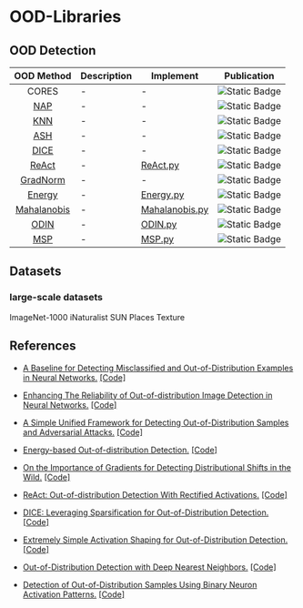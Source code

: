 # OOD-Libraries

## OOD Detection

| OOD Method | Description | Implement | Publication |
|:-------:|-------|-------|-------|
| CORES | - | - | ![Static Badge](https://img.shields.io/badge/2024-CVPR-brightgreen?style=for-the-badge) |
| [NAP](#nap) | - | - | ![Static Badge](https://img.shields.io/badge/2023-CVPR-brightgreen?style=for-the-badge) |
| [KNN](#knn) | - | - | ![Static Badge](https://img.shields.io/badge/2022-ICML-orange?style=for-the-badge) |
| [ASH](#ash) | - | - | ![Static Badge](https://img.shields.io/badge/2022-ICLR-4bb2ff?style=for-the-badge) |
| [DICE](#dice) | - | - | ![Static Badge](https://img.shields.io/badge/2022-ECCV-pink?style=for-the-badge) |
| [ReAct](#react) | - | [ReAct.py](ood_methods/ReAct.py) | ![Static Badge](https://img.shields.io/badge/2021-NeurIPS-8A2BE2?style=for-the-badge) |
| [GradNorm](#gradnorm) | - | - | ![Static Badge](https://img.shields.io/badge/2021-NeurIPS-8A2BE2?style=for-the-badge) |
| [Energy](#energy) | - | [Energy.py](ood_methods/Energy.py) | ![Static Badge](https://img.shields.io/badge/2020-NeurIPS-8A2BE2?style=for-the-badge) |
| [Mahalanobis](#maha) | - | [Mahalanobis.py](ood_methods/Mahalanobis.py) | ![Static Badge](https://img.shields.io/badge/2018-NeurIPS-8A2BE2?style=for-the-badge) |
| [ODIN](#odin) | - | [ODIN.py](ood_methods/ODIN.py) | ![Static Badge](https://img.shields.io/badge/2018-ICLR-4bb2ff?style=for-the-badge) |
| [MSP](#msp) | - | [MSP.py](ood_methods/MSP.py) | ![Static Badge](https://img.shields.io/badge/2017-ICLR-4bb2ff?style=for-the-badge) |


## Datasets

###  

### large-scale datasets
ImageNet-1000
iNaturalist
SUN
Places
Texture

## References

<div id="msp"></div> 


- [A Baseline for Detecting Misclassified and Out-of-Distribution Examples in Neural Networks.](https://arxiv.org/pdf/1610.02136) [[Code]](https://github.com/hendrycks/error-detection)


<div id="odin"></div> 

- [Enhancing The Reliability of Out-of-distribution Image Detection in Neural Networks.](https://arxiv.org/pdf/1706.02690) [[Code]](https://github.com/facebookresearch/odin)

<div id="maha"></div> 

- [A Simple Unified Framework for Detecting Out-of-Distribution Samples and Adversarial Attacks.](https://arxiv.org/pdf/1807.03888) [[Code]](https://github.com/pokaxpoka/deep_Mahalanobis_detector)

<div id="energy"></div>

- [Energy-based Out-of-distribution Detection.](https://arxiv.org/pdf/2010.03759) [[Code]](https://github.com/wetliu/energy_ood)

<div id="gradnorm"></div>

- [On the Importance of Gradients for Detecting Distributional Shifts in the Wild.](https://arxiv.org/pdf/2110.00218) [[Code]](https://github.com/deeplearning-wisc/gradnorm_ood)

<div id="react"></div> 

- [ReAct: Out-of-distribution Detection With Rectified Activations.](https://arxiv.org/pdf/2111.12797) [[Code]](https://github.com/deeplearning-wisc/react)

<div id="dice"></div> 

- [DICE: Leveraging Sparsification for Out-of-Distribution Detection.](https://arxiv.org/pdf/2111.09805) [[Code]](https://github.com/deeplearning-wisc/dice)

<div id="ash"></div> 

- [Extremely Simple Activation Shaping for Out-of-Distribution Detection.](https://arxiv.org/pdf/2209.09858) [[Code]](https://github.com/andrijazz/ash)


<div id="knn"></div> 

- [Out-of-Distribution Detection with Deep Nearest Neighbors.](https://arxiv.org/pdf/2204.06507) [[Code]](https://github.com/deeplearning-wisc/knn-ood)

<div id="nap"></div> 

- [Detection of Out-of-Distribution Samples Using Binary Neuron Activation Patterns.](https://openaccess.thecvf.com/content/CVPR2023/papers/Olber_Detection_of_Out-of-Distribution_Samples_Using_Binary_Neuron_Activation_Patterns_CVPR_2023_paper.pdf) [[Code]](https://github.com/safednn-group/nap-ood)
